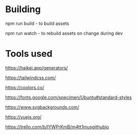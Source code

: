# Building
npm run build - to build assets

npm run watch - to rebuild assets on change during dev

# Tools used

https://haikei.app/generators/

https://tailwindcss.com/

https://coolors.co/

https://fonts.google.com/specimen/Ubuntu#standard-styles

https://www.svgbackgrounds.com/

https://vuejs.org/

https://trello.com/b/IYWPrKmB/m4tt1musgithubio
